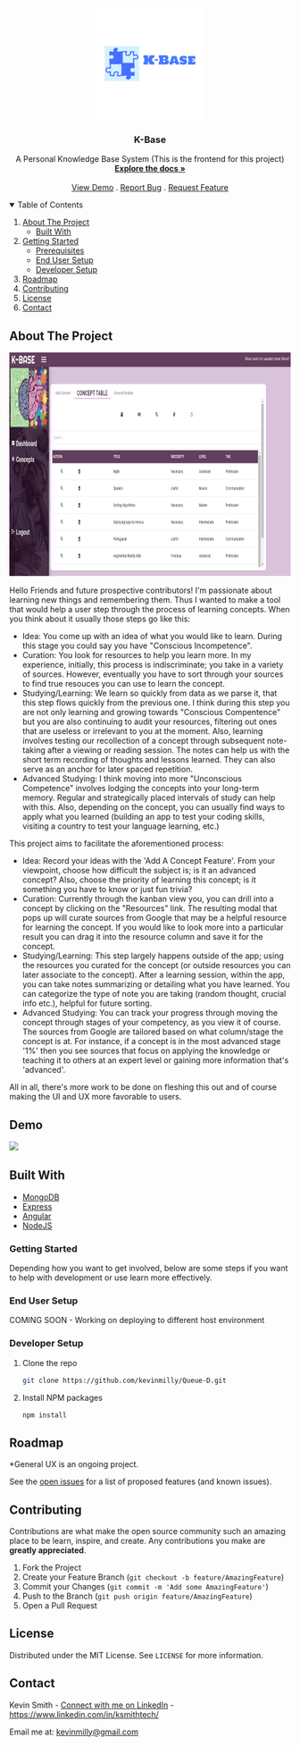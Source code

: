 <!-- PROJECT LOGO -->
<br />
<p align="center">
  <a href="">
    <img src="readme-assets/logo.png" alt="Logo" width="200" height="200">
  </a>

  <h3 align="center">K-Base</h3>

  <p align="center">
   A Personal Knowledge Base System (This is the frontend for this project)
    <br />
    <a href="https://github.com/kevinmilly/K-Base-frontend"><strong>Explore the docs »</strong></a>
    <br />
    <br />
    <a href="#demo">View Demo</a>
    .
    <a href="https://github.com/kevinmilly/K-Base-frontend/issues">Report Bug</a>
    .
    <a href="https://github.com/kevinmilly/K-Base-frontend/issues">Request Feature</a>
  </p>
</p>



<!-- TABLE OF CONTENTS -->
<details open="open">
  <summary>Table of Contents</summary>
  <ol>
    <li>
      <a href="#about-the-project">About The Project</a>
      <ul>
        <li><a href="#built-with">Built With</a></li>
      </ul>
    </li>
    <li>
      <a href="#getting-started">Getting Started</a>
      <ul>
        <li><a href="#prerequisites">Prerequisites</a></li>
        <li><a href="#generaluse">End User Setup</a></li>
        <li><a href="#installation">Developer Setup</a></li>
      </ul>
    </li>
    <li><a href="#roadmap">Roadmap</a></li>
    <li><a href="#contributing">Contributing</a></li>
    <li><a href="#license">License</a></li>
    <li><a href="#contact">Contact</a></li>

  </ol>
</details>



<!-- ABOUT THE PROJECT -->
## About The Project

<img src="./readme-assets/screenshot.PNG" alt="screenshot" width="750" height="400">

Hello Friends and future prospective contributors!  I'm passionate about learning new things and remembering them.  Thus I wanted to make a tool that would help a user
step through the process of learning concepts.  When you think about it usually those steps go like this:

* Idea: You come up with an idea of what you would like to learn.  During this stage you could say you have "Conscious Incompetence".
* Curation: You look for resources to help you learn more.  In my experience, initially, this process is indiscriminate; you take in a variety of sources.  However, eventually you have to sort through your sources to find true resouces you can use to learn the concept.
* Studying/Learning: We learn so quickly from data as we parse it, that this step flows quickly from the previous one.  I think during this step you are not only learning and growing towards "Conscious Compentence" but you are also continuing to audit your resources, filtering out ones that are useless or irrelevant to you at the moment.  Also, learning involves testing our recollection of a concept through subsequent note-taking after a viewing or reading session.  The notes can help us with the short term recording of thoughts and lessons learned.  They can also serve as an anchor for later spaced repetition.
* Advanced Studying: I think moving into more "Unconscious Competence" involves lodging the concepts into your long-term memory.  Regular and strategically placed intervals of study can help with this.  Also, depending on the concept, you can usually find ways to apply what you learned (building an app to test your coding skills, visiting a country to test your language learning, etc.)

This project aims to facilitate the aforementioned process:

* Idea: Record your ideas with the 'Add A Concept Feature'.  From your viewpoint, choose how difficult the subject is; is it an advanced concept?  Also, choose the priority of learning this concept; is it something you have to know or just fun trivia?
* Curation: Currently through the kanban view you, you can drill into a concept by clicking on the "Resources" link.  The resulting modal that pops up will curate sources from Google that may be a helpful resource for learning the concept.  If you would like to look more into a particular result you can drag it into the resource column and save it for the concept.  
* Studying/Learning: This step largely happens outside of the app; using the resources you curated for the concept (or outside resources you can later associate to the concept).  After a learning session, within the app, you can take notes summarizing or detailing what you have learned.  You can categorize the type of note you are taking (random thought, crucial info etc.), helpful for future sorting.
* Advanced Studying: You can track your progress through moving the concept through stages of your competency, as you view it of course.  The sources from Google are tailored  based on what column/stage the concept is at.  For instance, if a concept is in the most advanced stage '1%' then you see sources that focus on applying the knowledge or teaching it to others at an expert level or gaining more information that's 'advanced'.

All in all, there's more work to be done on fleshing this out and of course making the UI and UX more favorable to users.


## Demo
<img src="readme-assets/kbase-demo.gif">

## Built With

* [MongoDB](https://www.mongodb.com/)
* [Express](https://expressjs.com/)
* [Angular](https://angular.io/)
* [NodeJS](https://nodejs.org/en/)


### Getting Started

Depending how you want to get involved, below are some steps if you want to help with development or use learn more effectively.

### End User Setup

COMING SOON - Working on deploying to different host environment

### Developer Setup

1. Clone the repo
   ```sh
   git clone https://github.com/kevinmilly/Queue-D.git
   ```
2. Install NPM packages
   ```sh
   npm install
   ```
## Roadmap

*General UX is an ongoing project.


See the [open issues](https://github.com/kevinmilly/QueueD/issues) for a list of proposed features (and known issues).

<!-- CONTRIBUTING -->
## Contributing

Contributions are what make the open source community such an amazing place to be learn, inspire, and create. Any contributions you make are **greatly appreciated**.


1. Fork the Project
2. Create your Feature Branch (`git checkout -b feature/AmazingFeature`)
3. Commit your Changes (`git commit -m 'Add some AmazingFeature'`)
4. Push to the Branch (`git push origin feature/AmazingFeature`)
5. Open a Pull Request



<!-- LICENSE -->
## License

Distributed under the MIT License. See `LICENSE` for more information.



<!-- CONTACT -->
## Contact

Kevin Smith - [Connect with me on LinkedIn](https://www.linkedin.com/in/ksmithtech/) - https://www.linkedin.com/in/ksmithtech/

Email me at: kevinmilly@gmail.com
